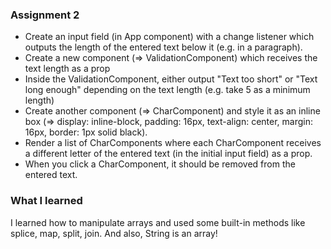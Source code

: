 
### Assignment 2
- Create an input field (in App component) with a change listener which outputs the length of the entered text below it (e.g. in a paragraph).
- Create a new component (=> ValidationComponent) which receives the text length as a prop
- Inside the ValidationComponent, either output "Text too short" or "Text long enough" depending on the text length (e.g. take 5 as a minimum length)
- Create another component (=> CharComponent) and style it as an inline box (=> display: inline-block, padding: 16px, text-align: center, margin: 16px, border: 1px solid black).
- Render a list of CharComponents where each CharComponent receives a different letter of the entered text (in the initial input field) as a prop.
- When you click a CharComponent, it should be removed from the entered text.

### What I learned
I learned how to manipulate arrays and used some built-in methods like splice, map, split, join. And also, String is an array! 
